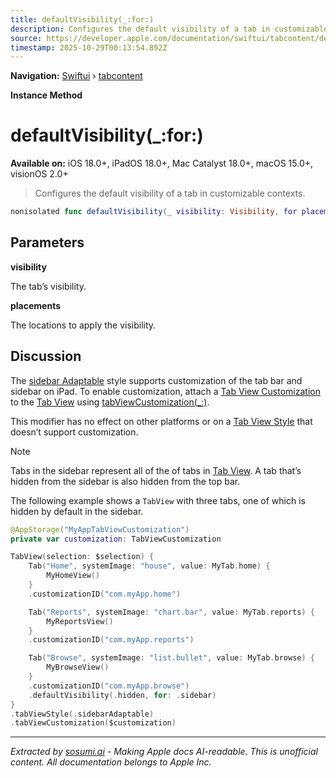 ```yaml
---
title: defaultVisibility(_:for:)
description: Configures the default visibility of a tab in customizable contexts.
source: https://developer.apple.com/documentation/swiftui/tabcontent/defaultvisibility(_:for:)
timestamp: 2025-10-29T00:13:54.892Z
---
```


**Navigation:** [Swiftui](/documentation/swiftui) › [tabcontent](/documentation/swiftui/tabcontent)

**Instance Method**

# defaultVisibility(_:for:)

**Available on:** iOS 18.0+, iPadOS 18.0+, Mac Catalyst 18.0+, macOS 15.0+, visionOS 2.0+

> Configures the default visibility of a tab in customizable contexts.

```swift
nonisolated func defaultVisibility(_ visibility: Visibility, for placements: AdaptableTabBarPlacement...) -> some TabContent<Self.TabValue>
```

## Parameters

**visibility**

The tab’s visibility.



**placements**

The locations to apply the visibility.



## Discussion

The [sidebar Adaptable](/documentation/swiftui/tabviewstyle/sidebaradaptable) style supports customization of the tab bar and sidebar on iPad. To enable customization, attach a [Tab View Customization](/documentation/swiftui/tabviewcustomization) to the [Tab View](/documentation/swiftui/tabview) using [tabViewCustomization(_:)](/documentation/swiftui/view/tabviewcustomization(_:)).

This modifier has no effect on other platforms or on a [Tab View Style](/documentation/swiftui/tabviewstyle) that doesn’t support customization.

> [!NOTE]
> Tabs in the sidebar represent all of the of tabs in [Tab View](/documentation/swiftui/tabview). A tab that’s hidden from the sidebar is also hidden from the top bar.

The following example shows a `TabView` with three tabs, one of which is hidden by default in the sidebar.

```swift
@AppStorage("MyAppTabViewCustomization")
private var customization: TabViewCustomization

TabView(selection: $selection) {
    Tab("Home", systemImage: "house", value: MyTab.home) {
        MyHomeView()
    }
    .customizationID("com.myApp.home")

    Tab("Reports", systemImage: "chart.bar", value: MyTab.reports) {
        MyReportsView()
    }
    .customizationID("com.myApp.reports")

    Tab("Browse", systemImage: "list.bullet", value: MyTab.browse) {
        MyBrowseView()
    }
    .customizationID("com.myApp.browse")
    .defaultVisibility(.hidden, for: .sidebar)
}
.tabViewStyle(.sidebarAdaptable)
.tabViewCustomization($customization)
```

---

*Extracted by [sosumi.ai](https://sosumi.ai) - Making Apple docs AI-readable.*
*This is unofficial content. All documentation belongs to Apple Inc.*
